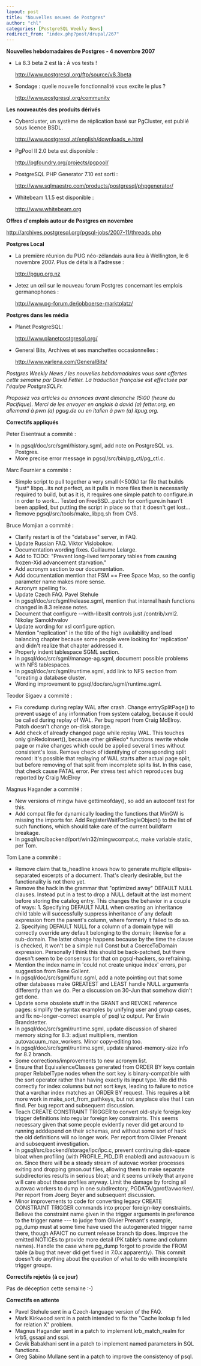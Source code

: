 ```yaml
---
layout: post
title: "Nouvelles neuves de Postgres"
author: "chl"
categories: [PostgreSQL Weekly News]
redirect_from: "index.php?post/drupal/267"
---
```



<p><strong>Nouvelles hebdomadaires de Postgres - 4 novembre 2007</strong></p>

<ul>

<li>La 8.3 beta 2 est là&nbsp;: À vos tests&nbsp;!

<a target="_blank" href="http://www.postgresql.org/ftp/source/v8.3beta">http://www.postgresql.org/ftp/source/v8.3beta</a></li>

<li>Sondage&nbsp;: quelle nouvelle fonctionnalité vous excite le plus ?

<a target="_blank" href="http://www.postgresql.org/community">http://www.postgresql.org/community</a></li>

</ul>

<!--more-->


<strong>Les nouveautés des produits dérivés</strong>

<ul>

<li>Cybercluster, un système de réplication basé sur PgCluster, est publié sous licence BSDL.

<a target="_blank" href="http://www.postgresql.at/english/downloads_e.html">http://www.postgresql.at/english/downloads_e.html</a></li>

<li>PgPool II 2.0 beta est disponible&nbsp;:

<a target="_blank" href="http://pgfoundry.org/projects/pgpool/">http://pgfoundry.org/projects/pgpool/</a></li>

<!--break-->

<li>PostgreSQL PHP Generator 7.10 est sorti&nbsp;:

<a target="_blank" href="http://www.sqlmaestro.com/products/postgresql/phpgenerator/">http://www.sqlmaestro.com/products/postgresql/phpgenerator/</a></li>

<li>Whitebeam 1.1.5 est disponible&nbsp;:

<a target="_blank" href="http://www.whitebeam.org">http://www.whitebeam.org</a></li>

</ul>

<p><strong>Offres d'emplois autour de Postgres en novembre</strong></p>

<p><a target="_blank" href="http://archives.postgresql.org/pgsql-jobs/2007-11/threads.php">http://archives.postgresql.org/pgsql-jobs/2007-11/threads.php</a></p>

<p><strong>Postgres Local</strong></p>

<ul>

<li>La première réunion du PUG néo-zélandais aura lieu à Wellington, le 6 novembre 2007. Plus de détails à l'adresse&nbsp;:

<a target="_blank" href="http://pgug.org.nz">http://pgug.org.nz</a></li>

<li>Jetez un œil sur le nouveau forum Postgres concernant les emplois germanophones&nbsp;:

<a target="_blank" href="http://www.pg-forum.de/jobboerse-marktplatz/">http://www.pg-forum.de/jobboerse-marktplatz/</a></li>

</ul>

<p><strong>Postgres dans les média</strong></p>

<ul>

<li>Planet PostgreSQL:

<a target="_blank" href="http://www.planetpostgresql.org/">http://www.planetpostgresql.org/</a></li>

<li>General Bits, Archives et ses manchettes occasionnelles&nbsp;:

<a target="_blank" href="http://www.varlena.com/GeneralBits/">http://www.varlena.com/GeneralBits/</a></li>

</ul>

<p><em>Postgres Weekly News / les nouvelles hebdomadaires vous sont offertes cette semaine par David Fetter. La traduction française est effectuée par l'équipe PostgreSQLFr.</em></p>

<p><em>Proposez vos articles ou annonces avant dimanche 15:00 (heure du Pacifique). Merci de les envoyer en anglais à david (a) fetter.org, en allemand à pwn (a) pgug.de ou en italien à pwn (a) itpug.org.</em></p>

<p><strong>Correctifs appliqués</strong></p>

<p>Peter Eisentraut a commité&nbsp;:</p>

<ul>

<li>In pgsql/doc/src/sgml/history.sgml, add note on PostgreSQL vs. Postgres.</li>

<li>More precise error message in pgsql/src/bin/pg_ctl/pg_ctl.c.</li>

</ul>

<p>Marc Fournier a commité&nbsp;:</p>

<ul>

<li>Simple script to pull together a very small (&lt;500k) tar file that builds *just* libpq...its not perfect, as it pulls in more files then is necessarily required to build, but as it is, it requires one simple patch to configure.in in order to work... Tested on FreeBSD...patch for configure.in hasn't been applied, but putting the script in place so that it doesn't get lost...</li>

<li>Remove pgsql/src/tools/make_libpq.sh from CVS.</li>

</ul>

<p>Bruce Momjian a commité&nbsp;:</p>

<ul>

<li>Clarify restart is of the "database" server, in FAQ.</li>

<li>Update Russian FAQ. Viktor Vislobokov.</li>

<li>Documentation wording fixes. Guillaume Lelarge.</li>

<li>Add to TODO: "Prevent long-lived temporary tables from causing frozen-Xid advancement starvation."</li>

<li>Add acronym section to our documentation.</li>

<li>Add documentation mention that FSM == Free Space Map, so the config parameter name makes more sense.</li>

<li>Acronym spelling fix.</li>

<li>Update Czech FAQ. Pavel Stehule</li>

<li>In pgsql/doc/src/sgml/release.sgml, mention that internal hash functions changed in 8.3 release notes.</li>

<li>Document that configure --with-libxslt controls just /contrib/xml2. Nikolay Samokhvalov</li>

<li>Update wording for xsl configure option.</li>

<li>Mention "replication" in the title of the high availability and load balancing chapter because some people were looking for 'replication' and didn't realize that chapter addressed it.</li>

<li>Properly indent tablespace SGML section.</li>

<li>In pgsql/doc/src/sgml/manage-ag.sgml, document possible problems with NFS tablespaces.</li>

<li>In pgsql/doc/src/sgml/runtime.sgml, add link to NFS section from "creating a database cluster.</li>

<li>Wording improvement to pgsql/doc/src/sgml/runtime.sgml.</li>

</ul>

<p>Teodor Sigaev a commité&nbsp;:</p>

<ul>

<li>Fix coredump during replay WAL after crash. Change entrySplitPage() to prevent usage of any information from system catalog, because it could be called during replay of WAL. Per bug report from Craig McElroy. Patch doesn't change on-disk storage.</li>

<li>Add check of already changed page while replay WAL. This touches only ginRedoInsert(), because other ginRedo* functions rewrite whole page or make changes which could be applied several times without consistent's loss. Remove check of identifying of corresponding split record: it's possible that replaying of WAL starts after actual page split, but before removing of that split from incomplete splits list. In this case, that check cause FATAL error. Per stress test which reproduces bug reported by Craig McElroy</li>

</ul>

<p>Magnus Hagander a commité&nbsp;:</p>

<ul>

<li>New versions of mingw have gettimeofday(), so add an autoconf test for this.</li>

<li>Add compat file for dynamically loading the functions that MinGW is missing the imports for. Add RegisterWaitForSingleObject() to the list of such functions, which should take care of the current buildfarm breakage.</li>

<li>In pgsql/src/backend/port/win32/mingwcompat.c, make variable static, per Tom.</li>

</ul>

<p>Tom Lane a commité&nbsp;:</p>

<ul>

<li>Remove claim that ts_headline knows how to generate multiple ellipsis-separated excerpts of a document. That's clearly desirable, but the functionality is not there yet.</li>

<li>Remove the hack in the grammar that "optimized away" DEFAULT NULL clauses. Instead put in a test to drop a NULL default at the last moment before storing the catalog entry. This changes the behavior in a couple of ways: 1. Specifying DEFAULT NULL when creating an inheritance child table will successfully suppress inheritance of any default expression from the parent's column, where formerly it failed to do so. 2. Specifying DEFAULT NULL for a column of a domain type will correctly override any default belonging to the domain; likewise for a sub-domain. The latter change happens because by the time the clause is checked, it won't be a simple null Const but a CoerceToDomain expression. Personally I think this should be back-patched, but there doesn't seem to be consensus for that on pgsql-hackers, so refraining.</li>

<li>Mention the index name in 'could not create unique index' errors, per suggestion from Rene Gollent.</li>

<li>In pgsql/doc/src/sgml/func.sgml, add a note pointing out that some other databases make GREATEST and LEAST handle NULL arguments differently than we do. Per a discussion on 30-Jun that somehow didn't get done.</li>

<li>Update some obsolete stuff in the GRANT and REVOKE reference pages: simplify the syntax examples by unifying user and group cases, and fix no-longer-correct example of psql \z output. Per Erwin Brandstetter.</li>

<li>In pgsql/doc/src/sgml/runtime.sgml, update discussion of shared memory sizing for 8.3: adjust multipliers, mention autovacuum_max_workers. Minor copy-editing too.</li>

<li>In pgsql/doc/src/sgml/runtime.sgml, update shared-memory-size info for 8.2 branch.</li>

<li>Some corrections/improvements to new acronym list.</li>

<li>Ensure that EquivalenceClasses generated from ORDER BY keys contain proper RelabelType nodes when the sort key is binary-compatible with the sort operator rather than having exactly its input type. We did this correctly for index columns but not sort keys, leading to failure to notice that a varchar index matches an ORDER BY request. This requires a bit more work in make_sort_from_pathkeys, but not anyplace else that I can find. Per bug report and subsequent discussion.</li>

<li>Teach CREATE CONSTRAINT TRIGGER to convert old-style foreign key trigger definitions into regular foreign key constraints. This seems necessary given that some people evidently never did get around to running adddepend on their schemas, and without some sort of hack the old definitions will no longer work. Per report from Olivier Prenant and subsequent investigation.</li>

<li>In pgsql/src/backend/storage/ipc/ipc.c, prevent continuing disk-space bloat when profiling (with PROFILE_PID_DIR enabled) and autovacuum is on. Since there will be a steady stream of autovac worker processes exiting and dropping gmon.out files, allowing them to make separate subdirectories results in serious bloat; and it seems unlikely that anyone will care about those profiles anyway. Limit the damage by forcing all autovac workers to dump in one subdirectory, PGDATA/gprof/avworker/. Per report from Joerg Beyer and subsequent discussion.</li>

<li>Minor improvements to code for converting legacy CREATE CONSTRAINT TRIGGER commands into proper foreign-key constraints. Believe the constraint name given in the trigger arguments in preference to the trigger name --- to judge from Olivier Prenant's example, pg_dump must at some time have used the autogenerated trigger name there, though AFAICT no current release branch tip does. Improve the emitted NOTICEs to provide more detail (PK table's name and column names). Handle the case where pg_dump forgot to provide the FROM table (a bug that never did get fixed in 7.0.x apparently). This commit doesn't do anything about the question of what to do with incomplete trigger groups.</li>

</ul>

<p><strong>Correctifs rejetés (à ce jour)</strong></p>

<p>Pas de déception cette semaine&nbsp;:-)</p>

<p><strong>Correctifs en attente</strong></p>

<ul>

<li>Pavel Stehule sent in a Czech-language version of the FAQ.</li>

<li>Mark Kirkwood sent in a patch intended to fix the "Cache lookup failed for relation X" problem.</li>

<li>Magnus Hagander sent in a patch to implement krb_match_realm for krb5, gssapi and sspi.</li>

<li>Gevik Babakhani sent in a patch to implement named parameters in SQL functions.</li>

<li>Greg Sabino Mullane sent in a patch to improve the consistency of psql.</li>

</ul>